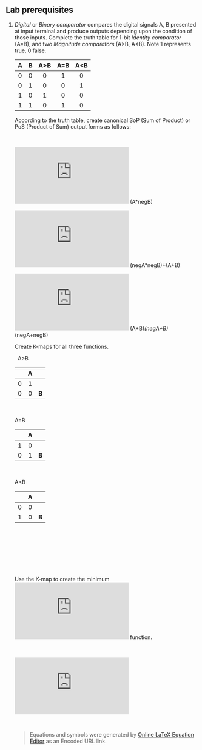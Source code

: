 ## Lab prerequisites

1. *Digital* or *Binary comparator* compares the digital signals A, B presented at input terminal and produce outputs depending upon the condition of those inputs. Complete the truth table for 1-bit *Identity comparator* (A=B), and two *Magnitude comparators* (A>B, A<B). Note 1 represents true, 0 false.

    | **A** | **B** | **A>B** | **A=B** | **A<B** |
    | :-: | :-: | :-: | :-: | :-: |
    | 0 | 0 | 0 | 1 | 0 |
    | 0 | 1 | 0 | 0 | 1 |
    | 1 | 0 | 1 | 0 | 0 |
    | 1 | 1 | 0 | 1 | 0 |

    According to the truth table, create canonical SoP (Sum of Product) or PoS (Product of Sum) output forms as follows:

    &nbsp;

    ![equation](https://latex.codecogs.com/gif.latex?y_%7BA%3EB%7D%5E%7BSoP%7D%3D)
    (A*negB)
    &nbsp;
    
    ![equation](https://latex.codecogs.com/gif.latex?y_%7BA%3DB%7D%5E%7BSoP%7D%3D)
    (negA*negB)+(A+B)
    &nbsp;
    
    ![equation](https://latex.codecogs.com/gif.latex?y_%7BA%3CB%7D%5E%7BPoS%7D%3D)
    (A+B)*(negA+B)*(negA+negB)
    &nbsp;

    Create K-maps for all three functions.
    
    &nbsp;
    A>B
    
    | | **A** | |  
    | :-: | :-: | :-: |
    | 0 | 1 | |
    | 0 | 0 | **B** |
    
    &nbsp;
    
    A=B
    
    | | **A** | |  
    | :-: | :-: | :-: |
    | 1 | 0 | |
    | 0 | 1 | **B** |
    
    &nbsp;
    
    A<B
    
    | | **A** | |  
    | :-: | :-: | :-: |
    | 0 | 0 | |
    | 1 | 0 | **B** |
    
    &nbsp;

    &nbsp;

    &nbsp;

    &nbsp;

    Use the K-map to create the minimum ![equation](https://latex.codecogs.com/gif.latex?y_%7BA%3CB%7D%5E%7BPoS%2Cmin%7D) function.

    &nbsp;

    ![equation](https://latex.codecogs.com/gif.latex?y_%7BA%3CB%7D%5E%7BPoS%2Cmin%7D%20%3D)
    
    &nbsp;

    > Equations and symbols were generated by [Online LaTeX Equation Editor](https://www.codecogs.com/latex/eqneditor.php) as an Encoded URL link.
    >
